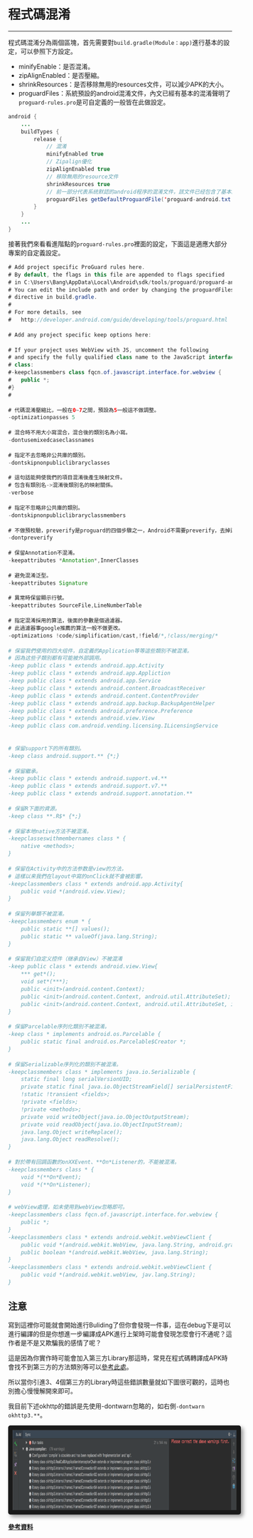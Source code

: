 # 程式碼混淆

---

程式碼混淆分為兩個區塊，首先需要對`build.gradle(Module：app)`進行基本的設定，可以參照下方設定。

* minifyEnable：是否混淆。
* zipAlignEnabled：是否壓縮。
* shrinkResources：是否移除無用的resources文件，可以減少APK的大小。
* proguardFiles：系統預設的android混淆文件，內文已經有基本的混淆聲明了`proguard-rules.pro`是可自定義的一般皆在此做設定。

```java
android {
    ...
    buildTypes {
        release {
            // 混淆
            minifyEnabled true
            // Zipalign優化
            zipAlignEnabled true
            // 移除無用的resource文件
            shrinkResources true
            // 前一部分代表系统默認的android程序的混淆文件，該文件已经包含了基本的混淆聲明，後一个文件是自己的定義混淆文件
            proguardFiles getDefaultProguardFile('proguard-android.txt'), 'proguard-rules.pro'
        }
    }
    ...
}
```

接著我們來看看進階點的`proguard-rules.pro`裡面的設定，下面這是適應大部分專案的自定義設定。

```java
# Add project specific ProGuard rules here.
# By default, the flags in this file are appended to flags specified
# in C:\Users\Bang\AppData\Local\Android\sdk/tools/proguard/proguard-android.txt
# You can edit the include path and order by changing the proguardFiles
# directive in build.gradle.
#
# For more details, see
#   http://developer.android.com/guide/developing/tools/proguard.html

# Add any project specific keep options here:

# If your project uses WebView with JS, uncomment the following
# and specify the fully qualified class name to the JavaScript interface
# class:
#-keepclassmembers class fqcn.of.javascript.interface.for.webview {
#   public *;
#}
#

# 代碼混淆壓縮比，一般在0~7之間，預設為5一般這不做調整。
-optimizationpasses 5

# 混合時不用大小寫混合，混合後的類別名為小寫。
-dontusemixedcaseclassnames

# 指定不去忽略非公共庫的類別。
-dontskipnonpubliclibraryclasses

# 這句話能夠使我們的項目混淆後產生映射文件。
# 包含有類別名->混淆後類別名的映射關係。
-verbose

# 指定不忽略非公共庫的類別。
-dontskipnonpubliclibraryclassmembers

# 不做預校驗，preverify是proguard的四個步驟之一，Android不需要preverify，去掉這一步能夠加快混淆速度。
-dontpreverify

# 保留Annotation不混淆。
-keepattributes *Annotation*,InnerClasses

# 避免混淆泛型。
-keepattributes Signature

# 異常時保留顯示行號。
-keepattributes SourceFile,LineNumberTable

# 指定混淆採用的算法，後面的參數是個過濾器。
# 此過濾器事google推薦的算法一般不做更改。
-optimizations !code/simplification/cast,!field/*,!class/merging/*

# 保留我們使用的四大组件，自定義的Application等等這些類別不被混淆。
# 因為这些子類別都有可能被外部調用。
-keep public class * extends android.app.Activity
-keep public class * extends android.app.Appliction
-keep public class * extends android.app.Service
-keep public class * extends android.content.BroadcastReceiver
-keep public class * extends android.content.ContentProvider
-keep public class * extends android.app.backup.BackupAgentHelper
-keep public class * extends android.preference.Preference
-keep public class * extends android.view.View
-keep public class com.android.vending.licensing.ILicensingService


# 保留support下的所有類別。
-keep class android.support.** {*;}

# 保留繼承。
-keep public class * extends android.support.v4.**
-keep public class * extends android.support.v7.**
-keep public class * extends android.support.annotation.**

# 保留R下面的資源。
-keep class **.R$* {*;}

# 保留本地native方法不被混淆。
-keepclasseswithmembernames class * {
    native <methods>;
}

# 保留在Activity中的方法参数是view的方法，
# 這樣以来我們在layout中寫的onClick就不會被影響。
-keepclassmembers class * extends android.app.Activity{
    public void *(android.view.View);
}

# 保留列舉類不被混淆。
-keepclassmembers enum * {
    public static **[] values();
    public static ** valueOf(java.lang.String);
}

# 保留我们自定义控件（继承自View）不被混淆
-keep public class * extends android.view.View{
    *** get*();
    void set*(***);
    public <init>(android.content.Context);
    public <init>(android.content.Context, android.util.AttributeSet);
    public <init>(android.content.Context, android.util.AttributeSet, int);
}

# 保留Parcelable序列化類別不被混淆。
-keep class * implements android.os.Parcelable {
    public static final android.os.Parcelable$Creator *;
}

# 保留Serializable序列化的類別不被混淆。
-keepclassmembers class * implements java.io.Serializable {
    static final long serialVersionUID;
    private static final java.io.ObjectStreamField[] serialPersistentFields;
    !static !transient <fields>;
    !private <fields>;
    !private <methods>;
    private void writeObject(java.io.ObjectOutputStream);
    private void readObject(java.io.ObjectInputStream);
    java.lang.Object writeReplace();
    java.lang.Object readResolve();
}

# 對於帶有回調函數的onXXEvent、**On*Listener的，不能被混淆。
-keepclassmembers class * {
    void *(**On*Event);
    void *(**On*Listener);
}

# webView處理，如未使用到webView忽略即可。
-keepclassmembers class fqcn.of.javascript.interface.for.webview {
    public *;
}
-keepclassmembers class * extends android.webkit.webViewClient {
    public void *(android.webkit.WebView, java.lang.String, android.graphics.Bitmap);
    public boolean *(android.webkit.WebView, java.lang.String);
}
-keepclassmembers class * extends android.webkit.webViewClient {
    public void *(android.webkit.webView, jav.lang.String);
}
```

## 注意

寫到這裡你可能就會開始進行Buliding了但你會發現一件事，這在debug下是可以進行編譯的但是你想進一步編譯成APK進行上架時可能會發現怎麼會行不通呢？這作者是不是又欺騙我的感情了呢？

這是因為你實作時可能會加入第三方Library那這時，常見在程式碼轉譯成APK時會找不到第三方的方法類別等可以[參考此處](https://www.cnblogs.com/renkangke/archive/2013/05/31/3110635.html)。

所以當你引進3、4個第三方的Library時這些錯誤數量就如下圖很可觀的，這時也別擔心慢慢解開來即可。

我目前下述okhttp的錯誤是先使用-dontwarn忽略的，如右側`-dontwarn okhttp3.**`。

<center>
  <img src="/assets/Obfuscated_Code_Error.png" alt="Cowman" style="border-radius:5px; box-shadow:5px 5px 10px rgba(0, 0, 0, 0.4)" width="750" height="180" border="10"/>
</center>

[**參考資料**](https://blog.csdn.net/Two_Water/article/details/70233983)

